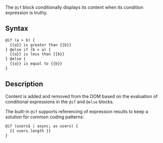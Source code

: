 The `@if` block conditionally displays its content when its condition expression is truthy. 

## Syntax

```html
@if (a > b) {
  {{a}} is greater than {{b}}
} @else if (b > a) {
  {{a}} is less than {{b}}
} @else {
  {{a}} is equal to {{b}}
}
```

## Description

Content is added and removed from the DOM based on the evaluation of conditional expressions in
the `@if` and `@else` blocks.

The built-in `@if` supports referencing of expression results to keep a solution for common coding
patterns:

```html
@if (users$ | async; as users) {
  {{ users.length }}
}
```
